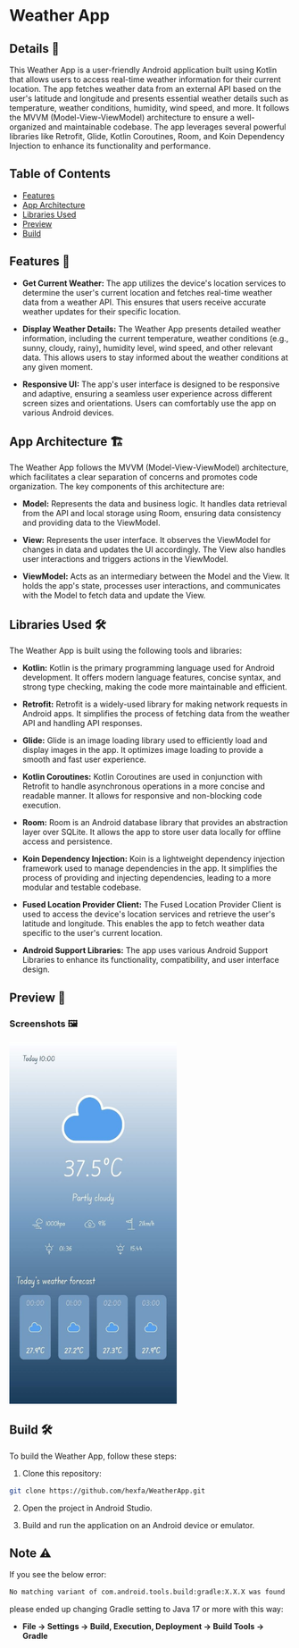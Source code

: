 # Weather App
## Details 📜

This Weather App is a user-friendly Android application built using Kotlin that allows users to access real-time weather information for their current location. The app fetches weather data from an external API based on the user's latitude and longitude and presents essential weather details such as temperature, weather conditions, humidity, wind speed, and more. It follows the MVVM (Model-View-ViewModel) architecture to ensure a well-organized and maintainable codebase. The app leverages several powerful libraries like Retrofit, Glide, Kotlin Coroutines, Room, and Koin Dependency Injection to enhance its functionality and performance.

## Table of Contents

- [Features](#features-)
- [App Architecture](#app-architecture-)
- [Libraries Used](#libraries-used-)
- [Preview](#preview-)
- [Build](#build-)

## Features  🚀

- **Get Current Weather:** The app utilizes the device's location services to determine the user's current location and fetches real-time weather data from a weather API. This ensures that users receive accurate weather updates for their specific location.

- **Display Weather Details:** The Weather App presents detailed weather information, including the current temperature, weather conditions (e.g., sunny, cloudy, rainy), humidity level, wind speed, and other relevant data. This allows users to stay informed about the weather conditions at any given moment.

- **Responsive UI:** The app's user interface is designed to be responsive and adaptive, ensuring a seamless user experience across different screen sizes and orientations. Users can comfortably use the app on various Android devices.

## App Architecture  🏗️

The Weather App follows the MVVM (Model-View-ViewModel) architecture, which facilitates a clear separation of concerns and promotes code organization. The key components of this architecture are:

- **Model:** Represents the data and business logic. It handles data retrieval from the API and local storage using Room, ensuring data consistency and providing data to the ViewModel.

- **View:** Represents the user interface. It observes the ViewModel for changes in data and updates the UI accordingly. The View also handles user interactions and triggers actions in the ViewModel.

- **ViewModel:** Acts as an intermediary between the Model and the View. It holds the app's state, processes user interactions, and communicates with the Model to fetch data and update the View.

## Libraries Used  🛠️

The Weather App is built using the following tools and libraries:

- **Kotlin:** Kotlin is the primary programming language used for Android development. It offers modern language features, concise syntax, and strong type checking, making the code more maintainable and efficient.

- **Retrofit:** Retrofit is a widely-used library for making network requests in Android apps. It simplifies the process of fetching data from the weather API and handling API responses.

- **Glide:** Glide is an image loading library used to efficiently load and display images in the app. It optimizes image loading to provide a smooth and fast user experience.

- **Kotlin Coroutines:** Kotlin Coroutines are used in conjunction with Retrofit to handle asynchronous operations in a more concise and readable manner. It allows for responsive and non-blocking code execution.

- **Room:** Room is an Android database library that provides an abstraction layer over SQLite. It allows the app to store user data locally for offline access and persistence.

- **Koin Dependency Injection:** Koin is a lightweight dependency injection framework used to manage dependencies in the app. It simplifies the process of providing and injecting dependencies, leading to a more modular and testable codebase.

- **Fused Location Provider Client:** The Fused Location Provider Client is used to access the device's location services and retrieve the user's latitude and longitude. This enables the app to fetch weather data specific to the user's current location.

- **Android Support Libraries:** The app uses various Android Support Libraries to enhance its functionality, compatibility, and user interface design.
## Preview  📱

### Screenshots  🖼️
<img src="https://github.com/hexfa/WeatherApp/blob/master/photo.jpg" height="649" width="300" alt="Inpost App hexfa">  

## Build  🛠️

To build the Weather App, follow these steps:

1. Clone this repository:

```bash
git clone https://github.com/hexfa/WeatherApp.git
```

2. Open the project in Android Studio.

3. Build and run the application on an Android device or emulator.

## Note ⚠️
If you see the below error:
```bash
No matching variant of com.android.tools.build:gradle:X.X.X was found
```
please ended up changing Gradle setting to Java 17 or more with this way:
- **File -> Settings -> Build, Execution, Deployment -> Build Tools -> Gradle**